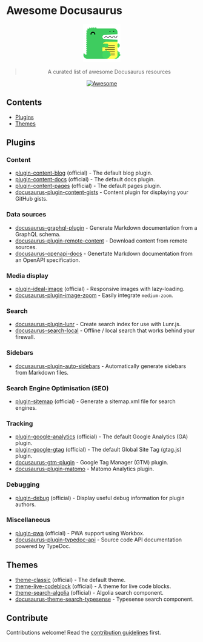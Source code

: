 # Awesome Docusaurus

<!--suppress CheckImageSize -->

<div align="center">
  <a href="https://docusaurus.io/"><img src="./docusaurus.png" alt="Docusaurus" width="100" height="100"/></a>

  > A curated list of awesome Docusaurus resources

  [![Awesome](https://awesome.re/badge.svg)](https://awesome.re)
</div>
 
## Contents

- [Plugins](#plugins)
- [Themes](#themes)

## Plugins

### Content

- [plugin-content-blog](https://docusaurus.io/docs/api/plugins/@docusaurus/plugin-content-blog) (official) - The default blog plugin.
- [plugin-content-docs](https://docusaurus.io/docs/api/plugins/@docusaurus/plugin-content-docs) (official) - The default docs plugin.
- [plugin-content-pages](https://docusaurus.io/docs/api/plugins/@docusaurus/plugin-content-pages) (official) - The default pages plugin.
- [docusaurus-plugin-content-gists](https://github.com/webbertakken/docusaurus-plugin-content-gists) - Content plugin for displaying your GitHub gists.

### Data sources

- [docusaurus-graphql-plugin](https://github.com/zhouzi/docusaurus-graphql-plugin) - Generate Markdown documentation from a GraphQL schema.
- [docusaurus-plugin-remote-content](https://github.com/rdilweb/docusaurus-plugin-remote-content) - Download content from remote sources.
- [docusaurus-openapi-docs](https://github.com/PaloAltoNetworks/docusaurus-openapi-docs/) - Genertate Markdown documentation from an OpenAPI specification.

### Media display

- [plugin-ideal-image](https://docusaurus.io/docs/api/plugins/@docusaurus/plugin-ideal-image) (official) - Responsive images with lazy-loading.
- [docusaurus-plugin-image-zoom](https://github.com/gabrielcsapo/docusaurus-plugin-image-zoom) - Easily integrate `medium-zoom`.

### Search

- [docusaurus-plugin-lunr](https://github.com/daldridge/docusaurus-plugin-lunr) - Create search index for use with Lunr.js.
- [docusaurus-search-local](https://github.com/cmfcmf/docusaurus-search-local) - Offline / local search that works behind your firewall.

### Sidebars

- [docusaurus-plugin-auto-sidebars](https://github.com/acrobit/docusaurus-plugin-auto-sidebars) - Automatically generate sidebars from Markdown files.

### Search Engine Optimisation (SEO)

- [plugin-sitemap](https://docusaurus.io/docs/api/plugins/@docusaurus/plugin-sitemap) (official) - Generate a sitemap.xml file for search engines.

### Tracking

- [plugin-google-analytics](https://docusaurus.io/docs/api/plugins/@docusaurus/plugin-google-analytics) (official) - The default Google Analytics (GA) plugin.
- [plugin-google-gtag](https://docusaurus.io/docs/api/plugins/@docusaurus/plugin-google-gtag) (official) - The default Global Site Tag (gtag.js) plugin.
- [docusaurus-gtm-plugin](https://github.com/LukasGentele/docusaurus-gtm-plugin) - Google Tag Manager (GTM) plugin.
- [docusaurus-plugin-matomo](https://github.com/karser/docusaurus-plugin-matomo) - Matomo Analytics plugin.

### Debugging

- [plugin-debug](https://docusaurus.io/docs/api/plugins/@docusaurus/plugin-debug) (official) - Display useful debug information for plugin authors.

### Miscellaneous 

- [plugin-pwa](https://docusaurus.io/docs/api/plugins/@docusaurus/plugin-pwa) (official) - PWA support using Workbox.
- [docusaurus-plugin-typedoc-api](https://github.com/milesj/docusaurus-plugin-typedoc-api) - Source code API documentation powered by TypeDoc.

## Themes

- [theme-classic](https://docusaurus.io/docs/api/themes/@docusaurus/theme-classic) (official) - The default theme.
- [theme-live-codeblock](https://docusaurus.io/docs/api/themes/@docusaurus/theme-live-codeblock) (official) - A theme for live code blocks.
- [theme-search-algolia](https://docusaurus.io/docs/api/themes/@docusaurus/theme-search-algolia) (official) - Algolia search component.
- [docusaurus-theme-search-typesense](https://github.com/typesense/docusaurus-theme-search-typesense) - Typesense search component.


## Contribute

Contributions welcome! Read the [contribution guidelines](contributing.md) first.
